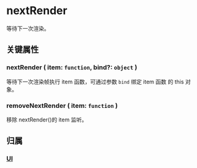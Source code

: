 # nextRender

等待下一次渲染。

## 关键属性

### nextRender ( item: `function`, bind?: `object` )

等待下一次渲染帧执行 item 函数，可通过参数 `bind` 绑定 item 函数 的 this 对象。

### removeNextRender ( item: `function` )

移除 nextRender()的 item 监听。

## 归属

### [UI](/reference/display/UI.md)
